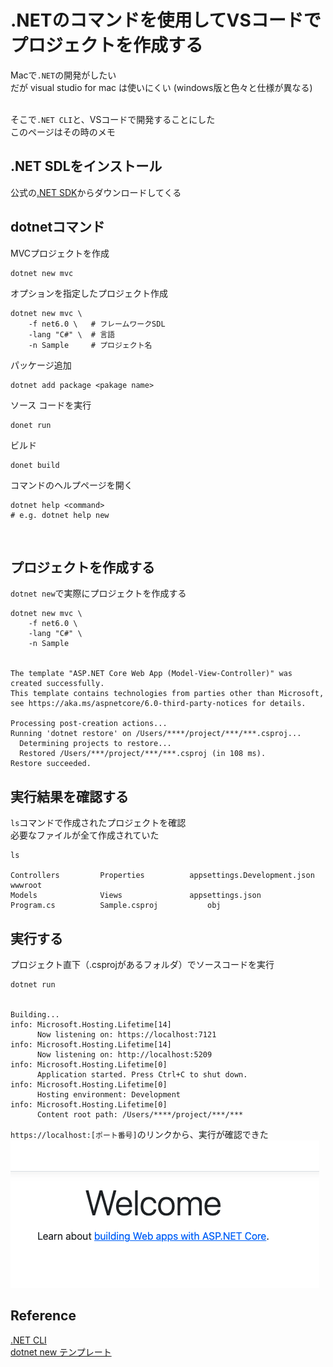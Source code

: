 # .NETのコマンドを使用してVSコードでプロジェクトを作成する
Macで`.NET`の開発がしたい<br>
だが visual studio for mac は使いにくい (windows版と色々と仕様が異なる)<br><br>

そこで`.NET CLI`と、VSコードで開発することにした<br>
このページはその時のメモ<br>

## .NET SDLをインストール
公式の[.NET SDK](https://dotnet.microsoft.com/ja-jp/download)からダウンロードしてくる<br>

## dotnetコマンド
MVCプロジェクトを作成
```
dotnet new mvc
```
オプションを指定したプロジェクト作成
```
dotnet new mvc \
    -f net6.0 \   # フレームワークSDL
    -lang "C#" \  # 言語　
    -n Sample     # プロジェクト名
```

パッケージ追加
```
dotnet add package <pakage name>
```

ソース コードを実行
```
donet run
```

ビルド
```
donet build
```

コマンドのヘルプページを開く
```
dotnet help <command>
# e.g. dotnet help new
```
<br>

## プロジェクトを作成する
`dotnet new`で実際にプロジェクトを作成する
```
dotnet new mvc \
    -f net6.0 \
    -lang "C#" \
    -n Sample


The template "ASP.NET Core Web App (Model-View-Controller)" was created successfully.
This template contains technologies from parties other than Microsoft, see https://aka.ms/aspnetcore/6.0-third-party-notices for details.

Processing post-creation actions...
Running 'dotnet restore' on /Users/****/project/***/***.csproj...
  Determining projects to restore...
  Restored /Users/***/project/***/***.csproj (in 108 ms).
Restore succeeded.
```
## 実行結果を確認する
`ls`コマンドで作成されたプロジェクトを確認<br>
必要なファイルが全て作成されていた
```
ls

Controllers			Properties			appsettings.Development.json	wwwroot
Models				Views				appsettings.json
Program.cs			Sample.csproj			obj
```

## 実行する
プロジェクト直下（.csprojがあるフォルダ）でソースコードを実行
```
dotnet run


Building...
info: Microsoft.Hosting.Lifetime[14]
      Now listening on: https://localhost:7121
info: Microsoft.Hosting.Lifetime[14]
      Now listening on: http://localhost:5209
info: Microsoft.Hosting.Lifetime[0]
      Application started. Press Ctrl+C to shut down.
info: Microsoft.Hosting.Lifetime[0]
      Hosting environment: Development
info: Microsoft.Hosting.Lifetime[0]
      Content root path: /Users/****/project/***/***
```

`https://localhost:[ポート番号]`のリンクから、実行が確認できた<br>
![mvc](img/net_mvc_top.png)


## Reference
[.NET CLI](https://learn.microsoft.com/ja-jp/dotnet/core/tools/)<br>
[dotnet new テンプレート](https://learn.microsoft.com/ja-jp/dotnet/core/tools/dotnet-new-sdk-templates)<br>
